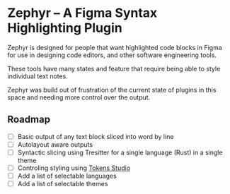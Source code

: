 # Zephyr – A Figma Syntax Highlighting Plugin

Zephyr is designed for people that want highlighted code blocks in Figma for use in designing code editors, and other software engineering tools.

These tools have many states and feature that require being able to style individual text notes.

Zephyr was build out of frustration of the current state of plugins in this space and needing more control over the output.

## Roadmap

- [ ] Basic output of any text block sliced into word by line
- [ ] Autolayout aware outputs
- [ ] Syntactic slicing using Tresitter for a single language (Rust) in a single theme
- [ ] Controling styling using [Tokens Studio](https://tokens.studio/)
- [ ] Add a list of selectable languages
- [ ] Add a list of selectable themes
